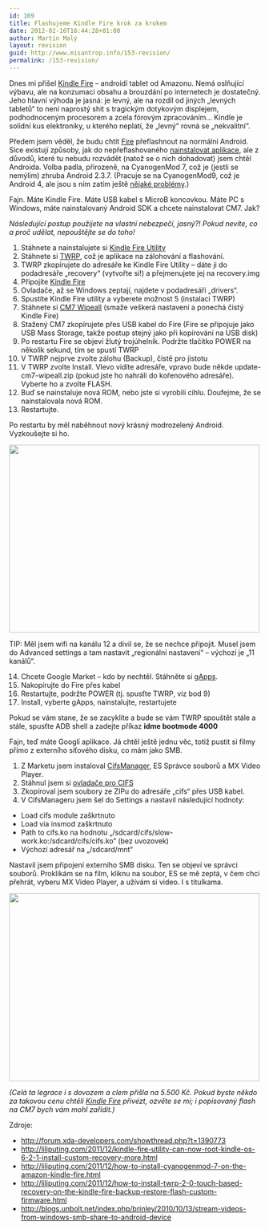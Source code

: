```yaml
---
id: 169
title: Flashujeme Kindle Fire krok za krokem
date: 2012-02-16T16:44:28+01:00
author: Martin Malý
layout: revision
guid: http://www.misantrop.info/153-revision/
permalink: /153-revision/
---
```

Dnes mi přišel [Kindle Fire](http://www.amazon.com/gp/product/B0051VVOB2/ref=as_li_ss_tl?ie=UTF8&tag=dein-20&linkCode=as2&camp=1789&creative=390957&creativeASIN=B0051VVOB2) &#8211; androidí tablet od Amazonu. Nemá oslňující výbavu, ale na konzumaci obsahu a brouzdání po internetech je dostatečný. Jeho hlavní výhoda je jasná: je levný, ale na rozdíl od jiných &#8222;levných tabletů&#8220; to není naprostý shit s tragickým dotykovým displejem, podhodnoceným procesorem a zcela fórovým zpracováním&#8230; Kindle je solidní kus elektroniky, u kterého neplatí, že &#8222;levný&#8220; rovná se &#8222;nekvalitní&#8220;.

<!--more-->

Předem jsem věděl, že budu chtít [Fire](http://www.amazon.com/gp/product/B0051VVOB2/ref=as_li_ss_tl?ie=UTF8&tag=dein-20&linkCode=as2&camp=1789&creative=390957&creativeASIN=B0051VVOB2) přeflashnout na normální Android. Sice existují způsoby, jak do nepřeflashovaného [nainstalovat aplikace](http://spravodaj.madaj.net/view.php/2012/02-ako-sa-naborit-do-kindle-fire-bez-rootovania), ale z důvodů, které tu nebudu rozvádět (natož se o nich dohadovat) jsem chtěl Androida. Volba padla, přirozeně, na CyanogenMod 7, což je (jestli se nemýlím) zhruba Android 2.3.7. (Pracuje se na CyanogenMod9, což je Android 4, ale jsou s ním zatím ještě [nějaké problémy](https://docs.google.com/spreadsheet/ccc?key=0ArJmKQhhE5AFdGd2U0F3dFlkcno3dmdreFRtWUUtYVE#gid=0).)

Fajn. Máte Kindle Fire. Máte USB kabel s MicroB koncovkou. Máte PC s Windows, máte nainstalovaný Android SDK a chcete nainstalovat CM7. Jak?

_Následující postup použijete na vlastní nebezpečí, jasný?! Pokud nevíte, co a proč udělat, nepouštějte se do toho!_

1. Stáhnete a nainstalujete si [Kindle Fire Utility](http://forum.xda-developers.com/showthread.php?t=1399889)  
2. Stáhnete si [TWRP](http://techerrata.com/file/twrp2/twrp-blaze-2.0.0RC0.img), což je aplikace na zálohování a flashování.  
3. TWRP zkopírujete do adresáře ke Kindle Fire Utility &#8211; dáte ji do podadresáře &#8222;recovery&#8220; (vytvořte si!) a přejmenujete jej na recovery.img  
4. Připojíte [Kindle Fire](http://www.amazon.com/gp/product/B0051VVOB2/ref=as_li_ss_tl?ie=UTF8&tag=dein-20&linkCode=as2&camp=1789&creative=390957&creativeASIN=B0051VVOB2)  
5. Ovladače, až se Windows zeptají, najdete v podadresáři &#8222;drivers&#8220;.  
6. Spustíte Kindle Fire utility a vyberete možnost 5 (instalaci TWRP)  
7. Stáhnete si [CM7 Wipeall](http://www.mediafire.com/?7afc1173l7yc0qv) (smaže veškerá nastavení a ponechá čistý Kindle Fire)  
8. Stažený CM7 zkopírujete přes USB kabel do Fire (Fire se připojuje jako USB Mass Storage, takže postup stejný jako při kopírování na USB disk)  
9. Po restartu Fire se objeví žlutý trojúhelník. Podržte tlačítko POWER na několik sekund, tím se spustí TWRP  
10. V TWRP nejprve zvolte zálohu (Backup), čistě pro jistotu  
11. V TWRP zvolte Install. Vlevo vidíte adresáře, vpravo bude někde update-cm7-wipeall.zip (pokud jste ho nahráli do kořenového adresáře). Vyberte ho a zvolte FLASH.  
12. Buď se nainstaluje nová ROM, nebo jste si vyrobili cihlu. Doufejme, že se nainstalovala nová ROM.  
13. Restartujte.

Po restartu by měl naběhnout nový krásný modrozelený Android. Vyzkoušejte si ho.

<a href="http://www.misantrop.info/?attachment_id=156" rel="attachment wp-att-156"><img class="aligncenter size-medium wp-image-156" title="20120216_010" src="http://www.misantrop.info/wp-content/uploads/2012/02/20120216_010-500x375.jpg" alt="" width="500" height="375" srcset="https://www.misantrop.info/wp-content/uploads/2012/02/20120216_010-500x375.jpg 500w, https://www.misantrop.info/wp-content/uploads/2012/02/20120216_010-200x150.jpg 200w, https://www.misantrop.info/wp-content/uploads/2012/02/20120216_010-1024x768.jpg 1024w, https://www.misantrop.info/wp-content/uploads/2012/02/20120216_010.jpg 1280w" sizes="(max-width: 500px) 100vw, 500px" /></a>

TIP: Měl jsem wifi na kanálu 12 a divil se, že se nechce připojit. Musel jsem do Advanced settings a tam nastavit &#8222;regionální nastavení&#8220; &#8211; výchozí je &#8222;11 kanálů&#8220;.

14. Chcete Google Market &#8211; kdo by nechtěl. Stáhněte si [gApps](http://goo-inside.me/gapps/gapps-gb-20110828-signed.zip).  
15. Nakopírujte do Fire přes kabel  
16. Restartujte, podržte POWER (tj. spusťte TWRP, viz bod 9)  
17. Install, vyberte gApps, nainstalujte, restartujete

Pokud se vám stane, že se zacyklíte a bude se vám TWRP spouštět stále a stále, spusťte ADB shell a zadejte příkaz **idme bootmode 4000**

Fajn, teď máte Googlí aplikace. Já chtěl ještě jednu věc, totiž pustit si filmy přímo z externího síťového disku, co mám jako SMB.

1. Z Marketu jsem instaloval <a href="https://market.android.com/details?id=ws.plattner.cifsmanager&hl=en" rel="nofollow" target="_blank">CifsManager</a>, ES Správce souborů a MX Video Player.  
2. Stáhnul jsem si <a href="http://forum.xda-developers.com/showthread.php?t=1396960" rel="nofollow" target="_blank">ovladače pro CIFS</a>  
3. Zkopíroval jsem soubory ze ZIPu do adresáře &#8222;cifs&#8220; přes USB kabel.  
4. V CifsManageru jsem šel do Settings a nastavil následující hodnoty:

  * Load cifs module zaškrtnuto
  * Load via insmod zaškrtnuto
  * Path to cifs.ko na hodnotu &#8222;/sdcard/cifs/slow-work.ko:/sdcard/cifs/cifs.ko&#8220; (bez uvozovek)
  * Výchozí adresář na &#8222;/sdcard/mnt&#8220;

Nastavil jsem připojení externího SMB disku. Ten se objeví ve správci souborů. Proklikám se na film, kliknu na soubor, ES se mě zeptá, v čem chci přehrát, vyberu MX Video Player, a užívám si video. I s titulkama.

<a href="http://www.misantrop.info/?attachment_id=154" rel="attachment wp-att-154"><img class="aligncenter size-medium wp-image-154" title="20120216_012" src="http://www.misantrop.info/wp-content/uploads/2012/02/20120216_012-500x375.jpg" alt="" width="500" height="375" srcset="https://www.misantrop.info/wp-content/uploads/2012/02/20120216_012-500x375.jpg 500w, https://www.misantrop.info/wp-content/uploads/2012/02/20120216_012-200x150.jpg 200w, https://www.misantrop.info/wp-content/uploads/2012/02/20120216_012-1024x768.jpg 1024w, https://www.misantrop.info/wp-content/uploads/2012/02/20120216_012.jpg 1280w" sizes="(max-width: 500px) 100vw, 500px" /></a>

_(Celá ta legrace i s dovozem a clem přišla na 5.500 Kč. Pokud byste někdo za takovou cenu chtěli [Kindle Fire](http://www.amazon.com/gp/product/B0051VVOB2/ref=as_li_ss_tl?ie=UTF8&tag=dein-20&linkCode=as2&camp=1789&creative=390957&creativeASIN=B0051VVOB2) přivézt, ozvěte se mi; i popisovaný flash na CM7 bych vám mohl zařídit.)_

Zdroje:

  * <http://forum.xda-developers.com/showthread.php?t=1390773>
  * <http://liliputing.com/2011/12/kindle-fire-utility-can-now-root-kindle-os-6-2-1-install-custom-recovery-more.html>
  * <http://liliputing.com/2011/12/how-to-install-cyanogenmod-7-on-the-amazon-kindle-fire.html>
  * <http://liliputing.com/2011/12/how-to-install-twrp-2-0-touch-based-recovery-on-the-kindle-fire-backup-restore-flash-custom-firmware.html>
  * <http://blogs.unbolt.net/index.php/brinley/2010/10/13/stream-videos-from-windows-smb-share-to-android-device>